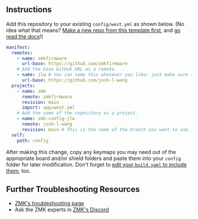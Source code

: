 ## Instructions
Add this repository to your existing `config/west.yml` as shown below. (No idea what that means? [Make a new repo from this template first](https://github.com/zmkfirmware/unified-zmk-config-template), and [go read the docs](https://zmk.dev/docs/customization#building-additional-keyboards)!)
```yaml
manifest:
  remotes:
    - name: zmkfirmware
      url-base: https://github.com/zmkfirmware
    # Add the base GitHub URL as a remote.
    - name: jlw # You can name this whatever you like; just make sure the "remote" below matches.
      url-base: https://github.com/josh-l-wang
  projects:
    - name: zmk
      remote: zmkfirmware
      revision: main
      import: app/west.yml
    # Add the name of the repository as a project.
    - name: zmk-config-jlw
      remote: josh-l-wang
      revision: main # This is the name of the branch you want to use.
  self:
    path: config
```
After making this change, copy any keymaps you may need out of the appropriate board and/or shield folders and paste them into your `config` folder for later modification. Don't forget to [edit your `build.yaml` to include them](https://zmk.dev/docs/customization#building-additional-keyboards), too.

## Further Troubleshooting Resources
- [ZMK's troubleshooting page](https://zmk.dev/docs/troubleshooting)
- Ask the ZMK experts in [ZMK's Discord](https://zmk.dev/community/discord/invite)
